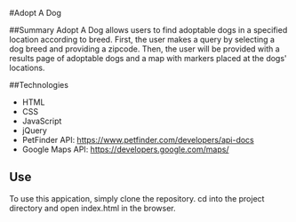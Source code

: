 #Adopt A Dog

##Summary
Adopt A Dog allows users to find adoptable dogs in a specified location according to breed. First, the user makes a query by selecting a dog breed and providing a zipcode. Then, the user will be provided with a results page of adoptable dogs and a map with markers placed at the dogs' locations.

##Technologies
* HTML
* CSS
* JavaScript
* jQuery
* PetFinder API: https://www.petfinder.com/developers/api-docs
* Google Maps API: https://developers.google.com/maps/

## Use
To use this appication, simply clone the repository.
cd into the project directory and open index.html in the browser. 
